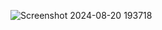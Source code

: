 ![Screenshot 2024-08-20 193718](https://github.com/user-attachments/assets/33708f9b-7529-4509-a68e-4a63c9e9ba23)
